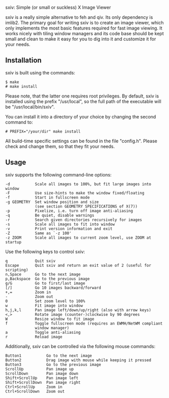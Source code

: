 sxiv: Simple (or small or suckless) X Image Viewer

sxiv is a really simple alternative to feh and qiv. Its only dependency is
imlib2. The primary goal for writing sxiv is to create an image viewer, which
only implements the most basic features required for fast image viewing. It
works nicely with tiling window managers and its code base should be kept small
and clean to make it easy for you to dig into it and customize it for your
needs.

Installation
------------
sxiv is built using the commands:

    $ make
    # make install

Please note, that the latter one requires root privileges.
By default, sxiv is installed using the prefix "/usr/local", so the full path
of the executable will be "/usr/local/bin/sxiv".

You can install it into a directory of your choice by changing the second
command to:

    # PREFIX="/your/dir" make install

All build-time specific settings can be found in the file "config.h". Please
check and change them, so that they fit your needs.

Usage
-----
sxiv supports the following command-line options:

    -d           Scale all images to 100%, but fit large images into window
    -F           Use size-hints to make the window fixed/floating
    -f           Start in fullscreen mode
    -g GEOMETRY  Set window position and size
                 (see section GEOMETRY SPECIFICATIONS of X(7))
    -p           Pixelize, i.e. turn off image anti-aliasing
    -q           Be quiet, disable warnings
    -r           Search given directories recursively for images
    -s           Scale all images to fit into window
    -v           Print version information and exit
    -Z           Same as `-z 100'
    -z ZOOM      Scale all images to current zoom level, use ZOOM at startup

Use the following keys to control sxiv:

    q            Quit sxiv
    Escape       Quit sxiv and return an exit value of 2 (useful for scripting)
    n,Space      Go to the next image
    p,Backspace  Go to the previous image
    g/G          Go to first/last image
    [/]          Go 10 images backward/forward
    +,=          Zoom in
    -            Zoom out
    0            Set zoom level to 100%
    w            Fit image into window
    h,j,k,l      Pan image left/down/up/right (also with arrow keys)
    <,>          Rotate image (counter-)clockwise by 90 degrees
    W            Resize window to fit image
    f            Toggle fullscreen mode (requires an EWMH/NetWM compliant
                 window manager)
    a            Toggle anti-aliasing
    r            Reload image

Additionally, sxiv can be controlled via the following mouse commands:

    Button1           Go to the next image
    Button2           Drag image with mouse while keeping it pressed
    Button3           Go to the previous image
    ScrollUp          Pan image up
    ScrollDown        Pan image down
    Shift+ScrollUp    Pan image left
    Shift+ScrollDown  Pan image right
    Ctrl+ScrollUp     Zoom in
    Ctrl+ScrollDown   Zoom out
